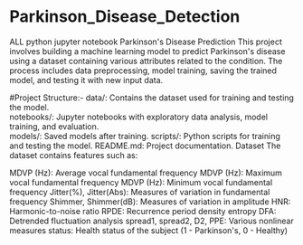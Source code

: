 # Parkinson_Disease_Detection
ALL python jupyter notebook
Parkinson's Disease Prediction
This project involves building a machine learning model to predict Parkinson's disease using a dataset containing various attributes related to the condition. The process includes data preprocessing, model training, saving the trained model, and testing it with new input data.

#Project Structure:-
data/: Contains the dataset used for training and testing the model.\
notebooks/: Jupyter notebooks with exploratory data analysis, model training, and evaluation.\
models/: Saved models after training.
scripts/: Python scripts for training and testing the model.
README.md: Project documentation.
Dataset
The dataset contains features such as:

MDVP
(Hz): Average vocal fundamental frequency
MDVP
(Hz): Maximum vocal fundamental frequency
MDVP
(Hz): Minimum vocal fundamental frequency
Jitter(%), Jitter(Abs): Measures of variation in fundamental frequency
Shimmer, Shimmer(dB): Measures of variation in amplitude
HNR: Harmonic-to-noise ratio
RPDE: Recurrence period density entropy
DFA: Detrended fluctuation analysis
spread1, spread2, D2, PPE: Various nonlinear measures
status: Health status of the subject (1 - Parkinson's, 0 - Healthy)

